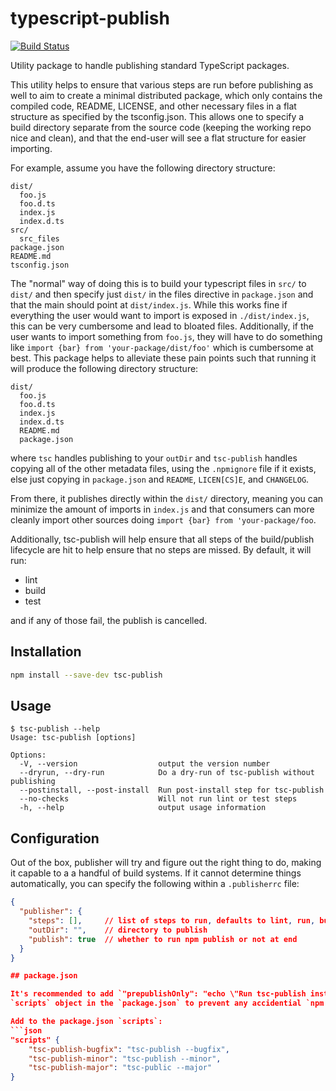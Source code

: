 # typescript-publish

[![Build Status](https://travis-ci.com/MasterOdin/tsc-publish.svg?branch=master)](https://travis-ci.com/MasterOdin/tsc-publish)

Utility package to handle publishing standard TypeScript packages.

This utility helps to ensure that various steps are run before publishing as well to aim to create a minimal
distributed package, which only contains the compiled code, README, LICENSE, and other necessary files in a
flat structure as specified by the tsconfig.json. This allows one to specify a build directory separate from
the source code (keeping the working repo nice and clean), and that the end-user will see a flat structure for
easier importing.

For example, assume you have the following directory structure:
```
dist/
  foo.js
  foo.d.ts
  index.js
  index.d.ts
src/
  src_files
package.json
README.md
tsconfig.json
```

The "normal" way of doing this is to build your typescript files in `src/` to `dist/` and then specify just `dist/`
in the files directive in `package.json` and that the main should point at `dist/index.js`. While this works fine if
everything the user would want to import is exposed in `./dist/index.js`, this can be very cumbersome and lead to
bloated files. Additionally, if the user wants to import something from `foo.js`, they will have to do something like
`import {bar} from 'your-package/dist/foo'` which is cumbersome at best. This package helps to alleviate these pain
points such that running it will produce the following directory structure:
```
dist/
  foo.js
  foo.d.ts
  index.js
  index.d.ts
  README.md
  package.json
```
where `tsc` handles publishing to your `outDir` and `tsc-publish` handles copying all of the other metadata files, using
the `.npmignore` file if it exists, else just copying in `package.json` and `README`, `LICEN[CS]E`, and `CHANGELOG`.

From there, it publishes directly within the `dist/` directory, meaning you can minimize the amount of imports in `index.js`
and that consumers can more cleanly import other sources doing `import {bar} from 'your-package/foo`.

Additionally, tsc-publish will help ensure that all steps of the build/publish lifecycle are hit to help ensure
that no steps are missed. By default, it will run:
* lint
* build
* test

and if any of those fail, the publish is cancelled.

## Installation

```bash
npm install --save-dev tsc-publish
```

## Usage

```text
$ tsc-publish --help
Usage: tsc-publish [options]

Options:
  -V, --version                  output the version number
  --dryrun, --dry-run            Do a dry-run of tsc-publish without publishing
  --postinstall, --post-install  Run post-install step for tsc-publish
  --no-checks                    Will not run lint or test steps
  -h, --help                     output usage information
```

## Configuration

Out of the box, publisher will try and figure out the right thing to do, making it capable to a
a handful of build systems. If it cannot determine things automatically, you can specify the following
within a `.publisherrc` file:

```json
{
  "publisher": {
    "steps": [],     // list of steps to run, defaults to lint, run, build
    "outDir": "",    // directory to publish
    "publish": true  // whether to run npm publish or not at end
  }
}

## package.json

It's recommended to add `"prepublishOnly": "echo \"Run tsc-publish instead!\" && exit 1"` to the
`scripts` object in the `package.json` to prevent any accidential `npm publish` usage.

Add to the package.json `scripts`:
```json
"scripts" {
    "tsc-publish-bugfix": "tsc-publish --bugfix",
    "tsc-publish-minor": "tsc-publish --minor",
    "tsc-publish-major": "tsc-public --major"
}
```
